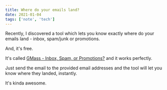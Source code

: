 ```yaml
---
title: Where do your emails land?
date: 2021-01-04
tags: ['note', 'tech']
---
```


Recently, I discovered a tool which lets you know exactly where do your emails land - inbox, spam/junk or promotions.

And, it's free.

It's called [GMass - Inbox, Spam, or Promotions?](https://www.gmass.co/inbox) and it works perfectly.

Just send the email to the provided email addresses and the tool will let you know where they landed, instantly.

It's kinda awesome.